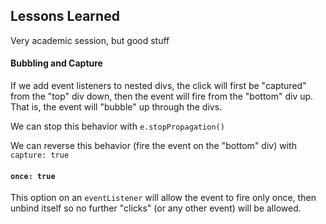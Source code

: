 ## Lessons Learned
Very academic session, but good stuff

#### Bubbling and Capture
If we add event listeners to nested divs, the click will first be "captured" from the "top" div down, then the event will fire from the "bottom" div up. That is, the event will "bubble" up through the divs.

We can stop this behavior with `e.stopPropagation()`

We can reverse this behavior (fire the event on the "bottom" div) with `capture: true`

#### `once: true`
This option on an `eventListener` will allow the event to fire only once, then unbind itself so no further "clicks" (or any other event) will be allowed.